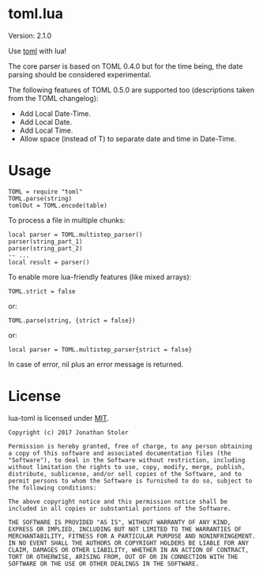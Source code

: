 # toml.lua

Version: 2.1.0

Use [toml](https://github.com/toml-lang/toml) with lua!

The core parser is based on TOML 0.4.0 but for the time being, the
date parsing should be considered experimental.

The following features of TOML 0.5.0 are supported too (descriptions taken from
the TOML changelog):

- Add Local Date-Time.
- Add Local Date.
- Add Local Time.
- Allow space (instead of T) to separate date and time in Date-Time.

# Usage

	TOML = require "toml"
	TOML.parse(string)
	tomlOut = TOML.encode(table)

To process a file in multiple chunks:

	local parser = TOML.multistep_parser()
	parser(string_part_1)
	parser(string_part_2)
	-- ...
	local result = parser()

To enable more lua-friendly features (like mixed arrays):

	TOML.strict = false

or:

	TOML.parse(string, {strict = false})

or:

	local parser = TOML.multistep_parser{strict = false}

In case of error, nil plus an error message is returned.

<span></span>

# License

lua-toml is licensed under [MIT](https://opensource.org/licenses/MIT).

```
Copyright (c) 2017 Jonathan Stoler

Permission is hereby granted, free of charge, to any person obtaining a copy of this software and associated documentation files (the "Software"), to deal in the Software without restriction, including without limitation the rights to use, copy, modify, merge, publish, distribute, sublicense, and/or sell copies of the Software, and to permit persons to whom the Software is furnished to do so, subject to the following conditions:

The above copyright notice and this permission notice shall be included in all copies or substantial portions of the Software.

THE SOFTWARE IS PROVIDED "AS IS", WITHOUT WARRANTY OF ANY KIND, EXPRESS OR IMPLIED, INCLUDING BUT NOT LIMITED TO THE WARRANTIES OF MERCHANTABILITY, FITNESS FOR A PARTICULAR PURPOSE AND NONINFRINGEMENT. IN NO EVENT SHALL THE AUTHORS OR COPYRIGHT HOLDERS BE LIABLE FOR ANY CLAIM, DAMAGES OR OTHER LIABILITY, WHETHER IN AN ACTION OF CONTRACT, TORT OR OTHERWISE, ARISING FROM, OUT OF OR IN CONNECTION WITH THE SOFTWARE OR THE USE OR OTHER DEALINGS IN THE SOFTWARE.
```
